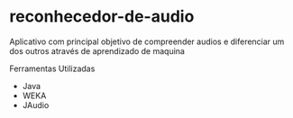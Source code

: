 # reconhecedor-de-audio

Aplicativo com principal objetivo de compreender audios e diferenciar um dos outros através de aprendizado de maquina

Ferramentas Utilizadas

* Java
* WEKA
* JAudio

